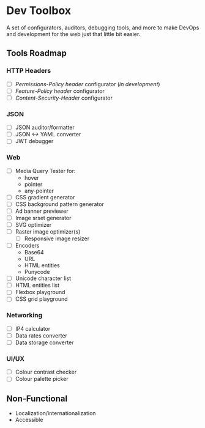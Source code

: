 Dev Toolbox
===========

A set of configurators, auditors, debugging tools, and more to make DevOps and development for the web just that little bit easier.

Tools Roadmap
-------------

### HTTP Headers
- [ ] _Permissions-Policy header_ configurator (_in development_)
- [ ] _Feature-Policy header_ configurator
- [ ] _Content-Security-Header_ configurator

### JSON
- [ ] JSON auditor/formatter
- [ ] JSON <-> YAML converter
- [ ] JWT debugger

### Web
- [ ] Media Query Tester for:
  - hover
  - pointer
  - any-pointer
- [ ] CSS gradient generator
- [ ] CSS background pattern generator
- [ ] Ad banner previewer
- [ ] Image srset generator
- [ ] SVG optimizer
- [ ] Raster image optimizer(s)
  - [ ] Responsive image resizer
- [ ] Encoders
  - Base64
  - URL
  - HTML entities
  - Punycode
- [ ] Unicode character list
- [ ] HTML entities list
- [ ] Flexbox playground
- [ ] CSS grid playground

### Networking
- [ ] IP4 calculator
- [ ] Data rates converter
- [ ] Data storage converter

### UI/UX
- [ ] Colour contrast checker
- [ ] Colour palette picker

Non-Functional
--------------

- Localization/internationalization
- Accessible
